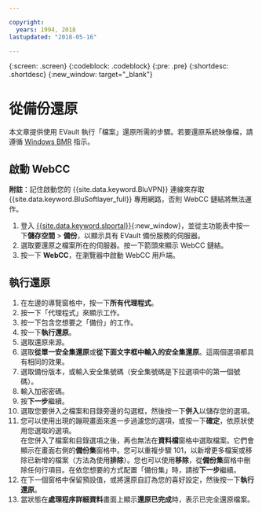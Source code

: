 ```yaml
---

copyright:
  years: 1994, 2018
lastupdated: "2018-05-16"

---
```

{:screen: .screen}
{:codeblock: .codeblock}
{:pre: .pre}
{:shortdesc: .shortdesc}
{:new_window: target="_blank"}

# 從備份還原

本文章提供使用 EVault 執行「檔案」還原所需的步驟。若要還原系統映像檔，請遵循 [Windows BMR](restoring-evault-bmr-system-volume-image.html) 指示。

## 啟動 WebCC

**附註**：記住啟動您的 {{site.data.keyword.BluVPN}} 連線來存取 {{site.data.keyword.BluSoftlayer_full}} 專用網路，否則 WebCC 鏈結將無法運作。

1. 登入 [{{site.data.keyword.slportal}}](https://control.softlayer.com/){:new_window}，並從主功能表中按一下**儲存空間** > **備份**，以顯示具有 EVault 備份服務的伺服器。 
2. 選取要還原之檔案所在的伺服器。按一下箭頭來顯示 WebCC 鏈結。
3. 按一下 **WebCC**，在瀏覽器中啟動 WebCC 用戶端。 

## 執行還原

1. 在左邊的導覽窗格中，按一下**所有代理程式**。
2. 按一下「代理程式」來顯示工作。
3. 按一下包含您想要之「備份」的工作。
4. 按一下**執行還原**。
5. 選取還原來源。
6. 選取**從單一安全集還原**或**從下面文字框中輸入的安全集還原**。這兩個選項都具有相同的效果。
7. 選取備份版本，或輸入安全集號碼（安全集號碼是下拉選項中的第一個號碼）。
8. 輸入加密密碼。
9. 按**下一步**繼續。
10. 選取您要併入之檔案和目錄旁邊的勾選框，然後按一下**併入**以儲存您的選項。
11. 您可以使用出現的蹦現畫面來進一步過濾您的選項，或按一下**確定**，依原狀使用您選取的選項。<br/>
在您併入了檔案和目錄選項之後，再也無法在**資料檔**窗格中選取檔案。它們會顯示在畫面右側的**備份集**窗格中。您可以重複步驟 101，以新增更多檔案或移除已新增的檔案（方法為使用**排除**）。您也可以使用**移除**，從**備份集**窗格中刪除任何行項目。在依您想要的方式配置「備份集」時，請按**下一步**繼續。
12. 在下一個窗格中保留預設值，或將還原自訂為您的喜好設定，然後按一下**執行還原**。 
13. 當狀態在**處理程序詳細資料**畫面上顯示**還原已完成**時，表示已完全還原檔案。
